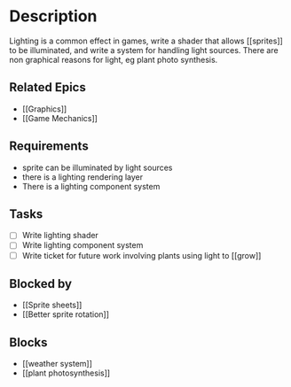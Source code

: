 # Description

Lighting is a common effect in games, write a shader that allows [[sprites]] to be illuminated, and write a system for handling light sources. There are non graphical reasons for light, eg plant photo synthesis.

## Related Epics

- [[Graphics]]
- [[Game Mechanics]]
## Requirements

- sprite can be illuminated by light sources
- there is a lighting rendering layer
- There is a lighting component system 

## Tasks 

- [ ] Write lighting shader
- [ ] Write lighting component system
- [ ] Write ticket for future work involving plants using light to [[grow]]
## Blocked by 

- [[Sprite sheets]]
- [[Better sprite rotation]]

## Blocks

- [[weather system]]
- [[plant photosynthesis]]
